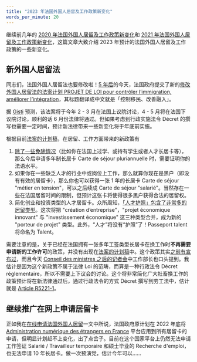 ```yaml
---
title: "2023 年法国外国人居留及工作政策新变化"
words_per_minute: 20
---
```


继续前几年的 [2020 年法国外国人居留及工作政策新变化](/tds/changements-2020)和 [2021 年法国外国人居留及工作政策新变化](/tds/changements-2021)，这篇文章大致介绍 2023 年预计的法国外国人居留及工作政策的一些新变化。

## 新外国人居留法

同志们，法国外国人居留法也要修改啦！[5 年后](https://www.legifrance.gouv.fr/jorf/id/JORFTEXT000037381808)的今天，法国政府提交了新的[修改外国人居留法的法案计划 PROJET DE LOI pour contrôler l’immigration, améliorer l’intégration](https://www.senat.fr/leg/pjl22-304.html)，其标题翻译成中文就是「控制移民、改善融入」。

据 [Gisti](https://www.gisti.org/spip.php?article6862) 预测，该法案将于今年 2 - 3 月在法国上议院讨论，4 - 5 月将在法国下议院讨论，顺利的话 6 月份法律将通过。但如果考虑到行政实施法令 Décret 的撰写也需要一定时间，预计新法律带来一些新变化将于年底前实施。

根据目前[法案的计划稿](https://www.senat.fr/leg/pjl22-304.html)，在居留、工作方面带来的新政策有

1. [除了一些免除情况](https://www.legifrance.gouv.fr/codes/article_lc/LEGIARTI000042776855)（比如你在法国上过学、或持有学生或者人才长居卡等），那么今后申请多年制长居卡 Carte de séjour pluriannuelle 时，需要证明你的法语水平。
2. 如果你在一些缺乏人才的行业中或岗位上工作，那么就算你现在是黑户（即没有有效的居留卡），那么你也可以获得一张 1 年的长居卡 Carte de séjour "métier en tension"，可以之后续成 Carte de séjour "salarié"。当然存在一些在法国居留时间的限制，但预计这张卡将使得很多黑户获得合法的居留权。
3. 简化创业和投资类型的人才居留卡。众所周知，[「人才护照」包含了非常多的居留类型](https://www.service-public.fr/particuliers/vosdroits/F16922)。这次将把 "création d’entreprise"，"projet économique innovant" 与 "investissement économique" 这三种类型合并，成为新的 "porteur de projet" 类型。此外，“人才”将没有“护照”了！Passeport talent 将命名为 Talent。

需要注意的是，关于已经在法国拥有一张多年工签类型长居卡在换工作时**不再需要申请新的工作许可**的政策，并没有出现在[法案的计划稿](https://www.senat.fr/leg/pjl22-304.html)中。这个政策其实[之前有宣布过](https://www.gisti.org/IMG/pdf/pjl2023_2022-11_resume-mi-mt-pour-consultation.pdf)，而且今天 [Conseil des ministres 之后的记者会](https://twitter.com/i/broadcasts/1nAJErkMPbXxL)中工作部长也口头提到。我估计是因为这个新政策不属于法律 Loi 的范畴，而算是一种行政法令 Décret réglementaire，所以不需要上下议会的讨论。这个将非常简化广大社畜换工作的政策预计将在新法律通过后，通过行政法令的方式 Décret 撰写到劳工法中，估计就是 [Article R5221-1](https://www.legifrance.gouv.fr/codes/article_lc/LEGIARTI000043325323)。

## 继续推广在网上申请居留卡

正如我在[在线申请法国外国人居留](/tds/demande-tds-en-ligne)一文中所说，法国政府原计划在 2022 年底将 [Administration numérique des étrangers en France](https://administration-etrangers-en-france.interieur.gouv.fr) 平台应用到所有居留卡的申请，但明显计划赶不上变化，出了点岔子。目前在这个国家平台上仍然无法申请工作签证 Salarié / Travailleur temporaire 和硕士毕业的 Recherche d'emploi，也无法申请 10 年长居卡。做一次预演党，估计今年可以……
